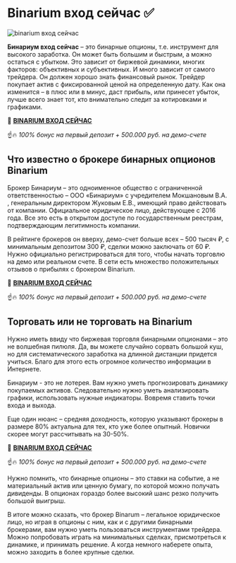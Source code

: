# Binarium вход сейчас ✅

![binarium вход сейчас](https://i.ibb.co/MfzKQC8/binarium.jpg)

**Бинариум вход сейчас** – это бинарные опционы, т.е. инструмент для высокого заработка. Он может быть большим и быстрым, а можно остаться с убытком. Это зависит от биржевой динамики, многих факторов: объективных и субъективных. И много зависит от самого трейдера. Он должен хорошо знать финансовый рынок. Трейдер покупает актив с фиксированной ценой на определенную дату. Как она изменится – в плюс или в минус, даст прибыль, или принесет убыток, лучше всего знает тот, кто внимательно следит за котировками и графиками.

🎰 **[BINARIUM ВХОД СЕЙЧАС](https://bin.gd/ru?partner_id=p50181p148397p71d2)**

☝️🔥 *100% бонус на первый депозит + 500.000 руб. на демо-счете*


## Что известно о брокере бинарных опционов Binarium

Брокер Бинариум – это одноименное общество с ограниченной ответственностью – ООО «Бинариум» с учредителем Мокшановым В.А. , генеральным директором Жуковым Е.В., имеющий право действовать от компании. Официальное юридическое лицо, действующее с 2016 года. Все это есть в открытом доступе по государственным реестрам, подтверждающим легитимность компании.

В рейтинге брокеров он вверху, демо-счет больше всех – 500 тысяч ₽, с минимальным депозитом 300 ₽, сделки можно заключать от 60 ₽. Нужно официально регистрироваться для того, чтобы начать торговлю на демо или реальном счете. В сети есть множество положительных отзывов о прибылях с брокером Binarium.

🎰 **[BINARIUM ВХОД СЕЙЧАС](https://bin.gd/ru?partner_id=p50181p148397p71d2)**

☝️🔥 *100% бонус на первый депозит + 500.000 руб. на демо-счете*

## Торговать или не торговать на Binarium

Нужно иметь ввиду что биржевая торговля бинарными опционами – это не волшебная пилюля. Да, вы можете случайно сорвать большой куш, но для систематического заработка на длинной дистанции придется учиться. Благо для этого есть огромное количество информации в Интернете. 

Бинариум - это не лотерея. Вам нужно уметь прогнозировать динамику покупаемых активов. Следовательно нужно уметь анализировать графики, использовать нужные индикаторы. Вовремя ставить точки входа и выхода.

Еще один нюанс – средняя доходность, которую указывают брокеры в размере 80% актуальна для тех, кто уже более опытный. Новички скорее могут рассчитывать на 30-50%.

🎰 **[BINARIUM ВХОД СЕЙЧАС](https://bin.gd/ru?partner_id=p50181p148397p71d2)**

☝️🔥 *100% бонус на первый депозит + 500.000 руб. на демо-счете*

Нужно помнить, что бинарные опционы – это ставки на событие, а не материальный актив или ценную бумагу, по которой можно получать дивиденды.  В опционах гораздо более высокий шанс резко получить большой выигрыш.

В итоге можно сказать, что брокер Binarum – легальное юридическое лицо, но играя в опционы с ним, как и с другими бинарными брокерами, вам нужно уметь пользоваться инструментами трейдера. Можно попробовать играть на минимальных сделках, присмотреться к динамике, и принимать решение. А когда немного наберете опыта, можно заходить в более крупные сделки.

